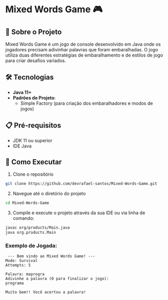 # Mixed Words Game 🎮

## 📖 Sobre o Projeto
Mixed Words Game é um jogo de console desenvolvido em Java onde os jogadores precisam adivinhar palavras que foram embaralhadas. O jogo utiliza duas diferentes estratégias de embaralhamento e de estilos de jogo para criar desafios variados.


## 🛠️ Tecnologias
- **Java 11+**
- **Padrões de Projeto**:
  - Simple Factory (para criação dos embaralhadores e modos de jogos)

## 📋 Pré-requisitos
- JDK 11 ou superior
- IDE Java 

## 🚀 Como Executar

1. Clone o repositório
```bash
git clone https://github.com/devrafael-santos/Mixed-Words-Game.git
```

2. Navegue até o diretório do projeto
```bash
cd Mixed-Words-Game
```

3. Compile e execute o projeto através da sua IDE ou via linha de comando:
```bash
javac org/products/Main.java
java org.products.Main
```

### Exemplo de Jogada:
```
 --- Bem vindo ao Mixed Words Game! --- 
Mode: Survival
Attempts: 5

Palavra: maprogra
Adivinhe a palavra (0 para finalizar o jogo): 
programa

Muito bem!! Você acertou a palavra!
```
